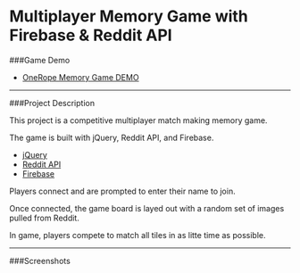 # Multiplayer Memory Game with Firebase & Reddit API

###Game Demo
* [OneRope Memory Game DEMO](http://onerope.com/memory)

___

###Project Description

This project is a competitive multiplayer match making memory game.

The game is built with jQuery, Reddit API, and Firebase.

* [jQuery](http://jquery.com/)
* [Reddit API](http://www.reddit.com/dev/api)
* [Firebase](https://www.firebase.com/)

Players connect and are prompted to enter their name to join.

Once connected, the game board is layed out with a random set of images pulled from Reddit.

In game, players compete to match all tiles in as litte time as possible.

___

###Screenshots
